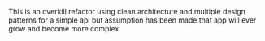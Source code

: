 ﻿
This is an overkill refactor using clean architecture and multiple design patterns for a simple api but assumption has been made that app will ever grow and become more complex
